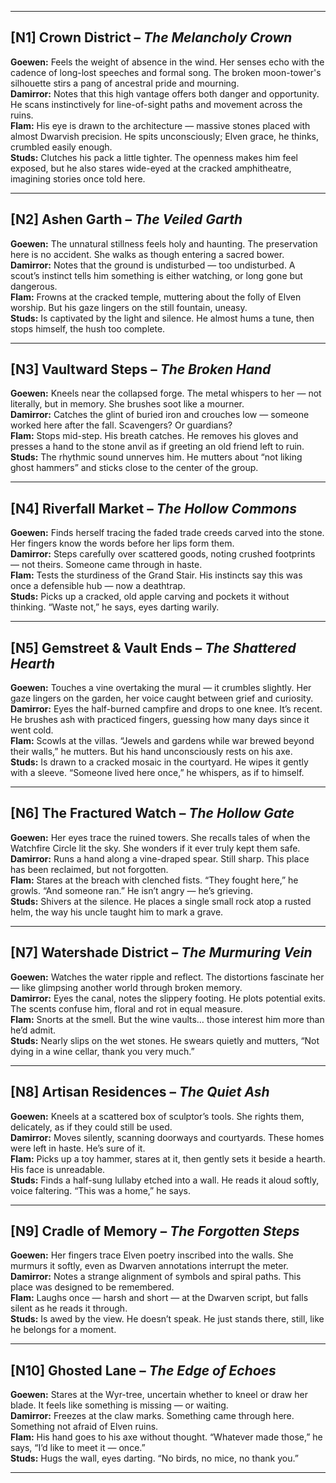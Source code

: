 

---

## [N1] Crown District – *The Melancholy Crown*
**Goewen:** Feels the weight of absence in the wind. Her senses echo with the cadence of long-lost speeches and formal song. The broken moon-tower's silhouette stirs a pang of ancestral pride and mourning.  
**Damirror:** Notes that this high vantage offers both danger and opportunity. He scans instinctively for line-of-sight paths and movement across the ruins.  
**Flam:** His eye is drawn to the architecture — massive stones placed with almost Dwarvish precision. He spits unconsciously; Elven grace, he thinks, crumbled easily enough.  
**Studs:** Clutches his pack a little tighter. The openness makes him feel exposed, but he also stares wide-eyed at the cracked amphitheatre, imagining stories once told here.

---

## [N2] Ashen Garth – *The Veiled Garth*
**Goewen:** The unnatural stillness feels holy and haunting. The preservation here is no accident. She walks as though entering a sacred bower.  
**Damirror:** Notes that the ground is undisturbed — too undisturbed. A scout’s instinct tells him something is either watching, or long gone but dangerous.  
**Flam:** Frowns at the cracked temple, muttering about the folly of Elven worship. But his gaze lingers on the still fountain, uneasy.  
**Studs:** Is captivated by the light and silence. He almost hums a tune, then stops himself, the hush too complete.

---

## [N3] Vaultward Steps – *The Broken Hand*
**Goewen:** Kneels near the collapsed forge. The metal whispers to her — not literally, but in memory. She brushes soot like a mourner.  
**Damirror:** Catches the glint of buried iron and crouches low — someone worked here after the fall. Scavengers? Or guardians?  
**Flam:** Stops mid-step. His breath catches. He removes his gloves and presses a hand to the stone anvil as if greeting an old friend left to ruin.  
**Studs:** The rhythmic sound unnerves him. He mutters about “not liking ghost hammers” and sticks close to the center of the group.

---

## [N4] Riverfall Market – *The Hollow Commons*
**Goewen:** Finds herself tracing the faded trade creeds carved into the stone. Her fingers know the words before her lips form them.  
**Damirror:** Steps carefully over scattered goods, noting crushed footprints — not theirs. Someone came through in haste.  
**Flam:** Tests the sturdiness of the Grand Stair. His instincts say this was once a defensible hub — now a deathtrap.  
**Studs:** Picks up a cracked, old apple carving and pockets it without thinking. “Waste not,” he says, eyes darting warily.

---

## [N5] Gemstreet & Vault Ends – *The Shattered Hearth*
**Goewen:** Touches a vine overtaking the mural — it crumbles slightly. Her gaze lingers on the garden, her voice caught between grief and curiosity.  
**Damirror:** Eyes the half-burned campfire and drops to one knee. It’s recent. He brushes ash with practiced fingers, guessing how many days since it went cold.  
**Flam:** Scowls at the villas. “Jewels and gardens while war brewed beyond their walls,” he mutters. But his hand unconsciously rests on his axe.  
**Studs:** Is drawn to a cracked mosaic in the courtyard. He wipes it gently with a sleeve. “Someone lived here once,” he whispers, as if to himself.

---

## [N6] The Fractured Watch – *The Hollow Gate*
**Goewen:** Her eyes trace the ruined towers. She recalls tales of when the Watchfire Circle lit the sky. She wonders if it ever truly kept them safe.  
**Damirror:** Runs a hand along a vine-draped spear. Still sharp. This place has been reclaimed, but not forgotten.  
**Flam:** Stares at the breach with clenched fists. “They fought here,” he growls. “And someone ran.” He isn’t angry — he’s grieving.  
**Studs:** Shivers at the silence. He places a single small rock atop a rusted helm, the way his uncle taught him to mark a grave.

---

## [N7] Watershade District – *The Murmuring Vein*
**Goewen:** Watches the water ripple and reflect. The distortions fascinate her — like glimpsing another world through broken memory.  
**Damirror:** Eyes the canal, notes the slippery footing. He plots potential exits. The scents confuse him, floral and rot in equal measure.  
**Flam:** Snorts at the smell. But the wine vaults… those interest him more than he’d admit.  
**Studs:** Nearly slips on the wet stones. He swears quietly and mutters, “Not dying in a wine cellar, thank you very much.”

---

## [N8] Artisan Residences – *The Quiet Ash*
**Goewen:** Kneels at a scattered box of sculptor’s tools. She rights them, delicately, as if they could still be used.  
**Damirror:** Moves silently, scanning doorways and courtyards. These homes were left in haste. He’s sure of it.  
**Flam:** Picks up a toy hammer, stares at it, then gently sets it beside a hearth. His face is unreadable.  
**Studs:** Finds a half-sung lullaby etched into a wall. He reads it aloud softly, voice faltering. “This was a home,” he says.

---

## [N9] Cradle of Memory – *The Forgotten Steps*
**Goewen:** Her fingers trace Elven poetry inscribed into the walls. She murmurs it softly, even as Dwarven annotations interrupt the meter.  
**Damirror:** Notes a strange alignment of symbols and spiral paths. This place was designed to be remembered.  
**Flam:** Laughs once — harsh and short — at the Dwarven script, but falls silent as he reads it through.  
**Studs:** Is awed by the view. He doesn’t speak. He just stands there, still, like he belongs for a moment.

---

## [N10] Ghosted Lane – *The Edge of Echoes*
**Goewen:** Stares at the Wyr-tree, uncertain whether to kneel or draw her blade. It feels like something is missing — or waiting.  
**Damirror:** Freezes at the claw marks. Something came through here. Something not afraid of Elven ruins.  
**Flam:** His hand goes to his axe without thought. “Whatever made those,” he says, “I’d like to meet it — once.”  
**Studs:** Hugs the wall, eyes darting. “No birds, no mice, no thank you.”

---
